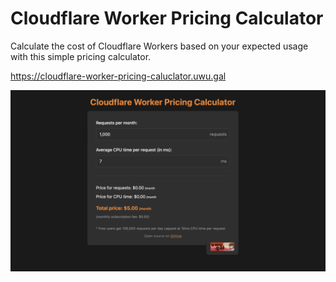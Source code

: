 # Cloudflare Worker Pricing Calculator

Calculate the cost of Cloudflare Workers based on your expected usage with this simple pricing calculator.

https://cloudflare-worker-pricing-caluclator.uwu.gal

![screenshot](screenshot.png)
